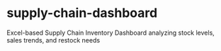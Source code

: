 # supply-chain-dashboard
Excel-based Supply Chain Inventory Dashboard analyzing stock levels, sales trends, and restock needs
